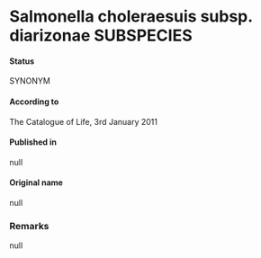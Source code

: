 # Salmonella choleraesuis subsp. diarizonae SUBSPECIES

#### Status
SYNONYM

#### According to
The Catalogue of Life, 3rd January 2011

#### Published in
null

#### Original name
null

### Remarks
null